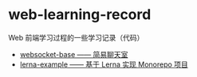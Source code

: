 # web-learning-record

Web 前端学习过程的一些学习记录（代码）

- [websocket-base —— 简易聊天室](https://github.com/Jacky-Summer/web-learning-record/tree/master/websocket-base)
- [lerna-example —— 基于 Lerna 实现 Monorepo 项目](https://github.com/Jacky-Summer/lerna-example)
